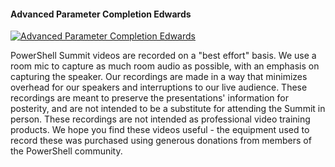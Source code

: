 ﻿#### Advanced Parameter Completion   Edwards

[![Advanced Parameter Completion   Edwards](https://i4.ytimg.com/vi/_GgpwjsFQXc/hqdefault.jpg "Advanced Parameter Completion   Edwards")](https://www.youtube.com/watch?v=_GgpwjsFQXc)

PowerShell Summit videos are recorded on a "best effort" basis. We use a room mic to capture as much room audio as possible, with an emphasis on capturing the speaker. Our recordings are made in a way that minimizes overhead for our speakers and interruptions to our live audience. These recordings are meant to preserve the presentations' information for posterity, and are not intended to be a substitute for attending the Summit in person. These recordings are not intended as professional video training products. We hope you find these videos useful - the equipment used to record these was purchased using generous donations from members of the PowerShell community.


